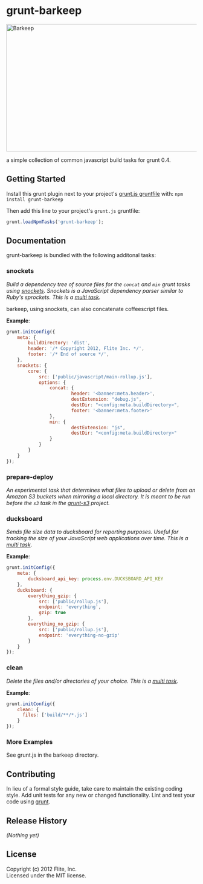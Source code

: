 # grunt-barkeep

<img src="http://bit.ly/wAqCqY" alt="Barkeep" title="Barkeep" height="336" width="535"/>

a simple collection of common javascript build tasks for grunt 0.4.

## Getting Started
Install this grunt plugin next to your project's [grunt.js gruntfile][getting_started] with: `npm install grunt-barkeep`

Then add this line to your project's `grunt.js` gruntfile:

```javascript
grunt.loadNpmTasks('grunt-barkeep');
```

[grunt]: https://github.com/cowboy/grunt
[getting_started]: https://github.com/cowboy/grunt/blob/master/docs/getting_started.md

## Documentation

grunt-barkeep is bundled with the following additonal tasks:

### snockets
*Build a dependency tree of source files for the `concat` and `min` grunt tasks using [snockets](https://github.com/TrevorBurnham/snockets). Snockets is a JavaScript dependency parser similar to Ruby's sprockets. This is a [multi task][0].*

barkeep, using snockets, can also concatenate coffeescript files.

__Example__:
```javascript
grunt.initConfig({
    meta: {
        buildDirectory: 'dist',
        header: '/* Copyright 2012, Flite Inc. */',
        footer: '/* End of source */',
    },
    snockets: {
        core: {
            src: ['public/javascript/main-rollup.js'],
            options: {
                concat: {
                        header: '<banner:meta.header>',
                        destExtension: "debug.js",
                        destDir: "<config:meta.buildDirectory>",
                        footer: '<banner:meta.footer>'
                },
                min: {
                        destExtension: "js",
                        destDir: "<config:meta.buildDirectory>"
                }
            }
        }
    }
});
```

### prepare-deploy
*An experimental task that determines what files to upload or delete from an Amazon S3 buckets when mirroring a local directory. It is meant to be run before the `s3` task in the [grunt-s3](https://github.com/pifantastic/grunt-s3) project.*

### ducksboard
*Sends file size data to ducksboard for reporting purposes. Useful for tracking the size of your JavaScript web applications over time. This is a [multi task][0].*

__Example__:
```javascript
grunt.initConfig({
    meta: {
        ducksboard_api_key: process.env.DUCKSBOARD_API_KEY
    },
    ducksboard: {
        everything_gzip: {
            src: ['public/rollup.js'],
            endpoint: 'everything',
            gzip: true
        },
        everything_no_gzip: {
            src: ['public/rollup.js'],
            endpoint: 'everything-no-gzip'
        }
    }   
});
```

### clean
*Delete the files and/or directories of your choice. This is a [multi task][0].*

__Example__:
```javascript
grunt.initConfig({
    clean: {
      files: ['build/**/*.js']
    }
});
```

### More Examples
See grunt.js in the barkeep directory.

## Contributing
In lieu of a formal style guide, take care to maintain the existing coding style. Add unit tests for any new or changed functionality. Lint and test your code using [grunt][grunt].

## Release History
_(Nothing yet)_

## License
Copyright (c) 2012 Flite, Inc.  
Licensed under the MIT license.

[0]: https://github.com/cowboy/grunt/blob/master/docs/types_of_tasks.md#multi-tasks-%E2%9A%91 "Grunt Multitasks"